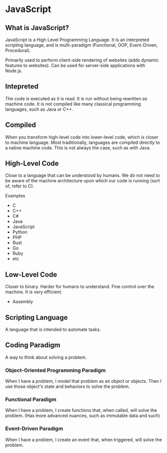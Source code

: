 # JavaScript

## What is JavaScript?

JavaScript is a High Level Programming Language. It is an interpreted scripting language, and is multi-paradigm (Functional, OOP, Event-Driven, Procedural).

Primarily used to perform client-side rendering of websites (adds dynamic features to websites). Can be used for server-side applications with Node.js.

## Intepreted

The code is executed as it is read. It is run without being rewritten as machine code. It is not compiled like many classical programming languages, such as Java or C++.

## Compiled

When you transform high-level code into lower-level code, which is closer to machine language. Most traditionally, languages are compiled directly to a native machine code. This is not always the case, such as with Java.

## High-Level Code

Close to a language that can be understood by humans. We do not need to be aware of the machine architecture upon which our code is running (sort of, refer to C).

Examples
- C
- C++
- C#
- Java
- JavaScript
- Python
- PHP
- Rust
- Go
- Ruby
- etc

## Low-Level Code

Closer to binary. Harder for humans to understand. Fine control over the machine. It is very efficient.

- Assembly

## Scripting Language

A language that is intended to automate tasks.

## Coding Paradigm

A way to think about solving a problem.

### Object-Oriented Programming Paradigm

When I have a problem, I model that problem as an object or objects. Then I use those object's state and behaviors to solve the problem.

### Functional Paradigm

When I have a problem, I create functions that, when called, will solve the problem.
(Has more advanced nuances, such as immutable data and such)

### Event-Driven Paradigm

When I have a problem, I create an event that, when triggered, will solve the problem.